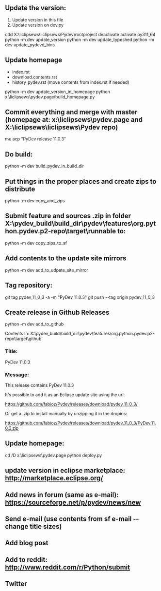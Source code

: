 ##	Update the version:

1. Update version in this file
2. Update version on dev.py

cdd X:\liclipsews\liclipsews\Pydev\rootproject
deactivate
activate py311_64
python -m dev update_version
python -m dev update_typeshed
python -m dev update_pydevd_bins

## Update homepage

- index.rst
- download.contents.rst
- history_pydev.rst (move contents from index.rst if needed)

python -m dev update_version_in_homepage
python x:\liclipsews\pydev.page\build_homepage.py

## Commit everything and merge with master (homepage at: x:\liclipsews\pydev.page and X:\liclipsews\liclipsews\Pydev repo)

mu acp "PyDev release 11.0.3"

## Do build:

python -m dev build_pydev_in_build_dir

## Put things in the proper places and create zips to distribute

python -m dev copy_and_zips

## Submit feature and sources .zip in folder X:\pydev_build\build_dir\pydev\features\org.python.pydev.p2-repo\target\runnable to:

python -m dev copy_zips_to_sf

## Add contents to the update site mirrors

python -m dev add_to_udpate_site_mirror

## Tag repository:

git tag pydev_11_0_3 -a -m "PyDev 11.0.3"
git push --tag origin pydev_11_0_3

## Create release in Github Releases

python -m dev add_to_github

Contents in: X:\pydev_build\build_dir\pydev\features\org.python.pydev.p2-repo\target\github

### Title:
PyDev 11.0.3

### Message:

This release contains PyDev 11.0.3

It's possible to add it as an Eclipse update site using the url:

https://github.com/fabioz/Pydev/releases/download/pydev_11_0_3/

Or get a .zip to install manually by unzipping it in the dropins:

https://github.com/fabioz/Pydev/releases/download/pydev_11_0_3/PyDev.11.0.3.zip


## Update homepage:

cd /D x:\liclipsews\pydev.page
python deploy.py

## update version in eclipse marketplace: http://marketplace.eclipse.org/

## Add news in forum (same as e-mail): https://sourceforge.net/p/pydev/news/new

## Send e-mail (use contents from sf e-mail -- change title sizes)

## Add blog post

## Add to reddit: http://www.reddit.com/r/Python/submit

## Twitter
